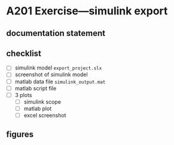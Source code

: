 # A201 Exercise—simulink export

## documentation statement

## checklist

- [ ] simulink model `export_project.slx`
- [ ] screenshot of simulink model
- [ ] matlab data file `simulink_output.mat`
- [ ] matlab script file
- [ ] 3 plots
  - [ ] simulink scope
  - [ ] matlab plot
  - [ ] excel screenshot

## figures
